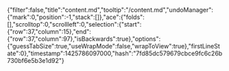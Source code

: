 {"filter":false,"title":"content.md","tooltip":"/content.md","undoManager":{"mark":0,"position":-1,"stack":[]},"ace":{"folds":[],"scrolltop":0,"scrollleft":0,"selection":{"start":{"row":37,"column":15},"end":{"row":37,"column":97},"isBackwards":true},"options":{"guessTabSize":true,"useWrapMode":false,"wrapToView":true},"firstLineState":0},"timestamp":1425786097000,"hash":"7fd85dc579679cbce9fc6c26b730bf6e5b3e1d92"}